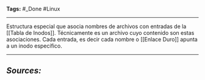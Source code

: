 **Tags:** #_Done 
#Linux 
- - -
Estructura especial que asocia nombres de archivos con entradas de la [[Tabla de Inodos]]. Técnicamente es un archivo cuyo contenido son estas asociaciones. Cada entrada, es decir cada nombre o [[Enlace Duro]] apunta a un inodo específico.

- - - 
## ***Sources:***